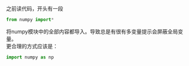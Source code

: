 之前读代码，开头有一段
```python
from numpy import*
```
将numpy模块中的全部内容都导入。导致总是有很有多变量提示会屏蔽全局变量。<br>
更合理的方式应该是：
```python
import numpy as np
```